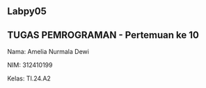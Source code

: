 ## Labpy05

## TUGAS PEMROGRAMAN - Pertemuan ke 10

Nama: Amelia Nurmala Dewi

NIM: 312410199

Kelas: TI.24.A2

<!--
**amelianurmala/amelianurmala** is a ✨ _special_ ✨ repository because its `README.md` (this file) appears on your GitHub profile.

Here are some ideas to get you started:

- 🔭 I’m currently working on ...
- 🌱 I’m currently learning ...
- 👯 I’m looking to collaborate on ...
- 🤔 I’m looking for help with ...
- 💬 Ask me about ...
- 📫 How to reach me: ...
- 😄 Pronouns: ...
- ⚡ Fun fact: ...
-->
